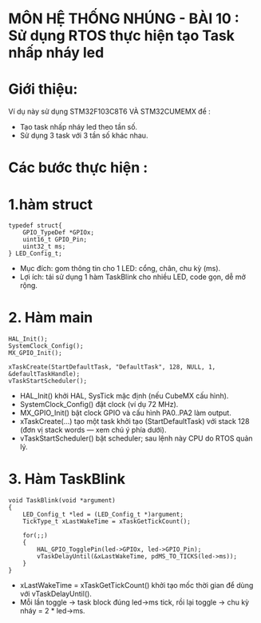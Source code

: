 # MÔN HỆ THỐNG NHÚNG - BÀI 10 : Sử dụng RTOS thực hiện tạo Task nhấp nháy led 
# Giới thiệu: 
Ví dụ này sử dụng STM32F103C8T6 VÀ STM32CUMEMX để :
- Tạo task nhấp nháy led theo tần số.
- Sử dụng 3 task với 3 tần số khác nhau.
# Các bước thực hiện :
# 1.hàm struct
``` 
typedef struct{
	GPIO_TypeDef *GPIOx;
	uint16_t GPIO_Pin;
	uint32_t ms;
} LED_Config_t;
``` 
- Mục đích: gom thông tin cho 1 LED: cổng, chân, chu kỳ (ms).
- Lợi ích: tái sử dụng 1 hàm TaskBlink cho nhiều LED, code gọn, dễ mở rộng.
# 2. Hàm main 
```
HAL_Init();
SystemClock_Config();
MX_GPIO_Init();

xTaskCreate(StartDefaultTask, "DefaultTask", 128, NULL, 1, &defaultTaskHandle);
vTaskStartScheduler();
``` 
- HAL_Init() khởi HAL, SysTick mặc định (nếu CubeMX cấu hình).
- SystemClock_Config() đặt clock (ví dụ 72 MHz).
- MX_GPIO_Init() bật clock GPIO và cấu hình PA0..PA2 làm output.
- xTaskCreate(...) tạo một task khởi tạo (StartDefaultTask) với stack 128 (đơn vị stack words — xem chú ý phía dưới).
- vTaskStartScheduler() bật scheduler; sau lệnh này CPU do RTOS quản lý.
# 3. Hàm TaskBlink
``` 
void TaskBlink(void *argument)
{
    LED_Config_t *led = (LED_Config_t *)argument;
    TickType_t xLastWakeTime = xTaskGetTickCount();

    for(;;)
    {
        HAL_GPIO_TogglePin(led->GPIOx, led->GPIO_Pin);
        vTaskDelayUntil(&xLastWakeTime, pdMS_TO_TICKS(led->ms));
    }
}
```
- xLastWakeTime = xTaskGetTickCount() khởi tạo mốc thời gian để dùng với vTaskDelayUntil().
- Mỗi lần toggle → task block đúng led->ms tick, rồi lại toggle → chu kỳ nháy = 2 * led->ms.